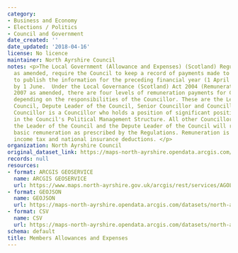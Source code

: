 ```yaml
---
category:
- Business and Economy
- Elections / Politics
- Council and Government
date_created: ''
date_updated: '2018-04-16'
license: No licence
maintainer: North Ayrshire Council
notes: <p>The Local Government (Allowance and Expenses) (Scotland) Regulations 2007
  as amended, require the Council to keep a record of payments made to Members and
  to publish the information for the preceding financial year (1 April to 31 March)
  by 1 June.  Under the Local Governance (Scotland) Act 2004 (Remuneration) Regulations
  2007 as amended, there are four levels of remuneration payments for Councillors,
  depending on the responsibilities of the Councillor. These are the Leader of the
  Council, Depute Leader of the Council, Senior Councillor and Councillor.   A Senior
  Councillor is a Councillor who holds a position of significant position of responsibility
  in the Council's Political Management Structure. All other Councillors, other than
  the Leader of the Council and the Depute Leader of the Council will receive the
  basic remuneration as prescribed by the Regulations. Remuneration is subject to
  income tax and national insurance deductions. </p>
organization: North Ayrshire Council
original_dataset_link: https://maps-north-ayrshire.opendata.arcgis.com/maps/north-ayrshire::members-allowances-and-expenses
records: null
resources:
- format: ARCGIS GEOSERVICE
  name: ARCGIS GEOSERVICE
  url: https://www.maps.north-ayrshire.gov.uk/arcgis/rest/services/AGOL/Open_Data_Portal3/MapServer/1
- format: GEOJSON
  name: GEOJSON
  url: https://maps-north-ayrshire.opendata.arcgis.com/datasets/north-ayrshire::members-allowances-and-expenses.geojson?outSR=%7B%22latestWkid%22%3A27700%2C%22wkid%22%3A27700%7D
- format: CSV
  name: CSV
  url: https://maps-north-ayrshire.opendata.arcgis.com/datasets/north-ayrshire::members-allowances-and-expenses.csv?outSR=%7B%22latestWkid%22%3A27700%2C%22wkid%22%3A27700%7D
schema: default
title: Members Allowances and Expenses
---
```

